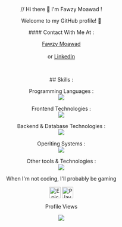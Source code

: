 <p align="center">
 // Hi there 👋 I'm Fawzy Moawad !  
</p>

<p align="center">
  Welcome to my GitHub profile! 🌟 
</p>

<p align="center">
  #### Contact With Me At : 
</p>

<p align="center">
  <a href="https://fawzymoawad.com/">Fawzy Moawad</a><br />
  <br />
  or <a href="https://www.linkedin.com/in/fawzy-moawad/">LinkedIn</a>
</p>
<br />

<p align="center">
  ## Skills :
</p>

<p align="center">
  Programming Languages :
  <br/>
  <a href="https://skillicons.dev">
    <img src="https://skillicons.dev/icons?i=html,css,sass,js,cs,py,swift&perline=4" />
  </a>
</p>


<p align="center">
  Frontend Technologies :
  <br/>
  <a href="https://skillicons.dev">
    <img src="https://skillicons.dev/icons?i=bootstrap,tailwind,react,nextjs,jquery,pug&perline=4" />
  </a>
</p>

<p align="center">
  Backend & Database Technologies :
  <br/>
  <a href="https://skillicons.dev">
    <img src="https://skillicons.dev/icons?i=nodejs,mongodb,mysql&perline=4" />
  </a>
</p>

<p align="center">
  Operiting Systems :
  <br/>
  <a href="https://skillicons.dev">
    <img src="https://skillicons.dev/icons?i=linux,kali,ubuntu,windows,apple&perline=4" />
  </a>
</p>

<p align="center">
  Other tools & Technologies :
  <br/>
  <a href="https://skillicons.dev">
    <img src="https://skillicons.dev/icons?i=bash,powershell,vscode,visualstudio,androidstudio,pycharm,git,github,githubactions,gitlab,docker,kubernetes,ansible,redhat,npm,yarn,wordpress,postman,aws,docker,dotnet,vim,vercel,stack  overflow,codepen,raspberrypi,discord,notion,obsidian,ableton&perline=4" />
  </a>
</p>

<p align="center">
  When I'm not coding, I'll probably be gaming
</p>
<p align="center">
  <a href="https://www.epicgames.com/store/en-US/" target="_blank"><img align="center" src="https://github.com/mishmanners/MishManners/blob/master/Game%20Icons/Epic.png" height="30"   alt="Epic Games logo"/></a>
  <a href="https://www.playstation.com/" target="_blank"><img align="center" src="https://github.com/mishmanners/MishManners/blob/master/Game%20Icons/PS.png" height="30" alt="PlayStation logo"/></a>
</p>

<div align="center">
  <p align="center">Profile Views</p>
  <img src="https://profile-counter.glitch.me/Fawzy-Moawad/count.svg?"  />
</div>

